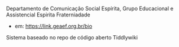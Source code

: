 Departamento de Comunicação Social Espírita, Grupo Educacional e Assistencial Espirita Fraterniadade
+ em: https://link.geaef.org.br/bio

Sistema baseado no repo de código aberto Tiddlywiki
